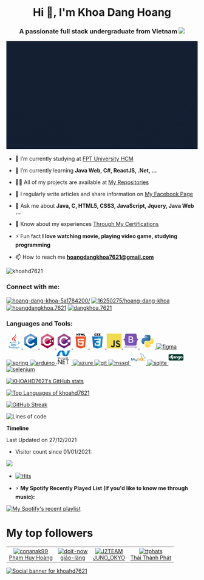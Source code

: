 <h1 align="center">Hi 👋, I'm Khoa Dang Hoang</h1>

<h3 align="center">A passionate full stack undergraduate from Vietnam
<img src="https://media.giphy.com/media/hvRJCLFzcasrR4ia7z/giphy.gif" width="25px">
</h3>

[![Social banner for khoahd7621](https://github.com/khoahd7621/khoahd7621/blob/main/assets/khoahd7621.gif)](https://www.facebook.com/hoangdangkhoa.7621)

- 🔭 I’m currently studying at [FPT University HCM](https://hcmuni.fpt.edu.vn/)

- 🌱 I’m currently learning **Java Web, C#, ReactJS, .Net, ...**

- 👨‍💻 All of my projects are available at [My Repositories](https://github.com/khoahd7621?tab=repositories)

- 📝 I regularly write articles and share information on [My Facebook Page](https://www.facebook.com/hoangdangkhoa.7621)

- 💬 Ask me about **Java, C, HTML5, CSS3, JavaScript, Jquery, Java Web ...**

- 📄 Know about my experiences [Through My Certifications]()

- ⚡ Fun fact **I love watching movie, playing video game, studying programming**

- 📫 How to reach me **hoangdangkhoa7621@gmail.com**

<p align="left"><img src="https://komarev.com/ghpvc/?username=khoahd7621&label=Profile%20views&color=brightgreen&style=flat" alt="khoahd7621"/></p>


<h3 align="left">Connect with me:</h3>
<p align="left">
<a href="https://www.linkedin.com/in/hoang-dang-khoa-5a1784200/" target="blank"><img align="center" src="https://raw.githubusercontent.com/rahuldkjain/github-profile-readme-generator/master/src/images/icons/Social/linked-in-alt.svg" alt="hoang-dang-khoa-5a1784200/" height="30" width="40" /></a>
<a href="https://stackoverflow.com/users/16250275/hoang-dang-khoa" target="blank"><img align="center" src="https://raw.githubusercontent.com/rahuldkjain/github-profile-readme-generator/master/src/images/icons/Social/stack-overflow.svg" alt="16250275/hoang-dang-khoa" height="30" width="40" /></a>
<a href="https://www.facebook.com/hoangdangkhoa.7621" target="blank"><img align="center" src="https://raw.githubusercontent.com/rahuldkjain/github-profile-readme-generator/master/src/images/icons/Social/facebook.svg" alt="hoangdangkhoa.7621" height="30" width="40" /></a>
<a href="https://www.instagram.com/dangkhoa.7621/" target="blank"><img align="center" src="https://raw.githubusercontent.com/rahuldkjain/github-profile-readme-generator/master/src/images/icons/Social/instagram.svg" alt="dangkhoa.7621" height="30" width="40" /></a>
</p>

<h3 align="left">Languages and Tools:</h3>
<p align="left"> 
  <a href="https://www.java.com" target="_blank"> 
    <img src="https://raw.githubusercontent.com/devicons/devicon/master/icons/java/java-original.svg" alt="java" width="40" height="40"/> 
  </a>
  <a href="https://www.cprogramming.com/" target="_blank"> 
    <img src="https://raw.githubusercontent.com/devicons/devicon/master/icons/c/c-original.svg" alt="c" width="40" height="40"/> 
  </a> 
  <a href="https://www.w3schools.com/cpp/" target="_blank"> 
    <img src="https://raw.githubusercontent.com/devicons/devicon/master/icons/cplusplus/cplusplus-original.svg" alt="cplusplus" width="40" height="40"/> 
  </a> 
  <a href="https://www.w3schools.com/cs/" target="_blank"> 
    <img src="https://raw.githubusercontent.com/devicons/devicon/master/icons/csharp/csharp-original.svg" alt="csharp" width="40" height="40"/> 
  </a>
  <a href="https://www.w3.org/html/" target="_blank"> 
    <img src="https://raw.githubusercontent.com/devicons/devicon/master/icons/html5/html5-original-wordmark.svg" alt="html5" width="40" height="40"/> 
  </a> 
  <a href="https://www.w3schools.com/css/" target="_blank"> 
    <img src="https://raw.githubusercontent.com/devicons/devicon/master/icons/css3/css3-original-wordmark.svg" alt="css3" width="40" height="40"/> 
  </a>
  <a href="https://developer.mozilla.org/en-US/docs/Web/JavaScript" target="_blank"> 
    <img src="https://raw.githubusercontent.com/devicons/devicon/master/icons/javascript/javascript-original.svg" alt="javascript" width="40" height="40"/> 
  </a>
  <a href="https://getbootstrap.com" target="_blank"> 
    <img src="https://raw.githubusercontent.com/devicons/devicon/master/icons/bootstrap/bootstrap-plain-wordmark.svg" alt="bootstrap" width="40" height="40"/> 
  </a> 
  <a href="https://www.python.org" target="_blank"> 
    <img src="https://raw.githubusercontent.com/devicons/devicon/master/icons/python/python-original.svg" alt="python" width="40" height="40"/> 
  </a>
  <a href="https://www.figma.com/" target="_blank"> 
    <img src="https://www.vectorlogo.zone/logos/figma/figma-icon.svg" alt="figma" width="40" height="40"/> 
  </a> 
    </br> 
  <a href="https://spring.io/" target="_blank"> 
    <img src="https://www.vectorlogo.zone/logos/springio/springio-icon.svg" alt="spring" width="40" height="40"/> 
  </a>
  <a href="https://www.arduino.cc/" target="_blank"> 
    <img src="https://cdn.worldvectorlogo.com/logos/arduino-1.svg" alt="arduino" width="40" height="40"/> 
  </a>
  <a href="https://dotnet.microsoft.com/" target="_blank"> 
    <img src="https://raw.githubusercontent.com/devicons/devicon/master/icons/dot-net/dot-net-original-wordmark.svg" alt="dotnet" width="40" height="40"/> 
  </a>
  <a href="https://azure.microsoft.com/en-in/" target="_blank"> 
    <img src="https://www.vectorlogo.zone/logos/microsoft_azure/microsoft_azure-icon.svg" alt="azure" width="40" height="40"/> 
  </a>
  <a href="https://git-scm.com/" target="_blank"> 
    <img src="https://www.vectorlogo.zone/logos/git-scm/git-scm-icon.svg" alt="git" width="40" height="40"/> 
  </a>
  <a href="https://www.microsoft.com/en-us/sql-server" target="_blank"> 
    <img src="https://www.svgrepo.com/show/303229/microsoft-sql-server-logo.svg" alt="mssql" width="40" height="40"/> 
  </a> 
  <a href="https://www.mysql.com/" target="_blank"> 
    <img src="https://raw.githubusercontent.com/devicons/devicon/master/icons/mysql/mysql-original-wordmark.svg" alt="mysql" width="40" height="40"/> 
  </a> 
  <a href="https://www.sqlite.org/" target="_blank"> 
    <img src="https://www.vectorlogo.zone/logos/sqlite/sqlite-icon.svg" alt="sqlite" width="40" height="40"/> 
  </a>
  <a href="https://www.djangoproject.com/" target="_blank"> 
    <img src="https://raw.githubusercontent.com/devicons/devicon/master/icons/django/django-original.svg" alt="django" width="40" height="40"/> 
  </a>
  <a href="https://www.selenium.dev" target="_blank"> 
    <img src="https://raw.githubusercontent.com/detain/svg-logos/780f25886640cef088af994181646db2f6b1a3f8/svg/selenium-logo.svg" alt="selenium" width="40" height="40"/> 
  </a>
</p>


[![KHOAHD7621's GitHub stats](https://github-readme-stats.vercel.app/api?username=khoahd7621&show_icons=true&theme=great-gatsby&locale=en)](https://github-readme-stats.vercel.app/api?username=khoahd7621&show_icons=true&theme=great-gatsby&locale=en)

[![Top Languages of khoahd7621](https://github-readme-stats.vercel.app/api/top-langs?username=khoahd7621&show_icons=true&theme=radical&locale=en&layout=compact)](https://github-readme-stats.vercel.app/api/top-langs?username=khoahd7621&show_icons=true&theme=radical&locale=en&layout=compact)

[![GitHub Streak](https://github-readme-streak-stats.herokuapp.com/?user=khoahd7621&background=000000&sideNums=FD9C2B&currStreakNum=FD9C2B&dates=FDFD6A&sideLabels=FD9C2B&border=DDBD1F&stroke=CCC235)](https://git.io/streak-stats)


<!--START_SECTION:waka-->
![Lines of code](https://img.shields.io/badge/From%20Hello%20World%20I%27ve%20Written-2.0%20million%20lines%20of%20code-blue)

**Timeline**

Last Updated on 27/12/2021

- Visitor count since 01/01/2021:
<p align="left"> 
  <img src="https://profile-counter.glitch.me/khoahd7621/count.svg" />
</p>

- [![Hits](https://hits.seeyoufarm.com/api/count/incr/badge.svg?url=https%3A%2F%2Fgithub.com%2Fkhoahd7621%2Fhit-counter&count_bg=%2379C83D&title_bg=%236D4C4C&icon=github.svg&icon_color=%23FFFFFF&title=Github%27s+hits&edge_flat=true)](https://hits.seeyoufarm.com)

- ⚡ **My Spotify Recently Played List (If you'd like to know me through music):**

[![My Spotify's recent playlist](https://spotify-recently-played-readme.vercel.app/api?user=z9mrlvr38tvf27nnud0v7k5sm&width=1000)](https://spotify-recently-played-readme.vercel.app/api?user=z9mrlvr38tvf27nnud0v7k5sm&width=1000)

# My top followers
<!--START_SECTION:top-followers-->
<table>
  <tr>
    <td align="center">
      <a href="https://github.com/conanak99">
        <img src="https://avatars.githubusercontent.com/u/6670026?v=4" width="100px;" alt="conanak99"/>
      </a>
      <br />
      <a href="https://github.com/conanak99">Phạm Huy Hoàng</a>
    </td>
    <td align="center">
      <a href="https://github.com/doit-now">
        <img src="https://avatars.githubusercontent.com/u/49265183?v=4" width="100px;" alt="doit-now"/>
      </a>
      <br />
      <a href="https://github.com/doit-now">giáo-làng</a>
    </td>
    <td align="center">
      <a href="https://github.com/J2TEAM">
        <img src="https://avatars.githubusercontent.com/u/5250117?v=4" width="100px;" alt="J2TEAM"/>
      </a>
      <br />
      <a href="https://github.com/J2TEAM">JUNO_OKYO</a>
    </td>
    <td align="center">
      <a href="https://github.com/ttphats">
        <img src="https://avatars.githubusercontent.com/u/87026966?v=4" width="100px;" alt="ttphats"/>
      </a>
      <br />
      <a href="https://github.com/ttphats">Thái Thành Phát</a>
    </td>
  </tr>
</table>
<!--END_SECTION:top-followers-->

[![Social banner for khoahd7621](https://github.com/khoahd7621/khoahd7621/blob/main/assets/Sharing.gif)](https://www.facebook.com/hoangdangkhoa.7621)